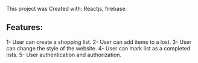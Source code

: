 This project was Created with: Reactjs, firebase.

## Features:

1- User can create a shopping list.
2- User can add items to a lost.
3- User can change the style of the website.
4- User can mark  list as a completed lists.
5- User authentication and authorization.

